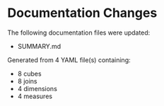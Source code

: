 # Documentation Changes

The following documentation files were updated:

- SUMMARY.md

Generated from 4 YAML file(s) containing:
- 8 cubes
- 8 joins  
- 4 dimensions
- 4 measures
